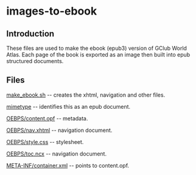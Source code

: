 # images-to-ebook

## Introduction

These files are used to make the ebook (epub3) version of GClub World Atlas. Each page of the book is exported as an image then built into epub structured documents.

## Files

[make_ebook.sh](https://github.com/geographyclub/images-to-ebook/blob/master/make_ebook.sh) -- creates the xhtml, navigation and other files.

[mimetype](https://github.com/geographyclub/images-to-ebook/blob/master/mimetype) -- identifies this as an epub document.

[OEBPS/content.opf](https://github.com/geographyclub/images-to-ebook/blob/master/OEBPS/content.opf) -- metadata.

[OEBPS/nav.xhtml](https://github.com/geographyclub/images-to-ebook/blob/master/OEBPS/nav.xhtml) -- navigation document.

[OEBPS/style.css](https://github.com/geographyclub/images-to-ebook/blob/master/OEBPS/style.css) -- stylesheet.

[OEBPS/toc.ncx](https://github.com/geographyclub/images-to-ebook/blob/master/OEBPS/toc.ncx) -- navigation document.

[META-INF/container.xml](https://github.com/geographyclub/images-to-ebook/blob/master/META-INF/container.xml) -- points to content.opf.

